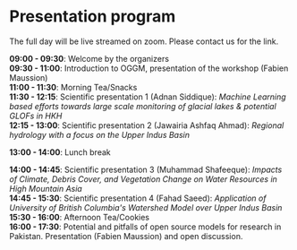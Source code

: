 # Presentation program 

The full day will be live streamed on zoom. Please contact us for the link.

**09:00 - 09:30**: Welcome by the organizers<br>
**09:30 - 11:00**: Introduction to OGGM, presentation of the workshop (Fabien Maussion)<br>
**11:00 - 11:30**: Morning Tea/Snacks<br>
**11:30 - 12:15**: Scientific presentation 1 (Adnan Siddique): *Machine Learning based efforts towards large scale monitoring of glacial lakes & potential GLOFs in HKH*<br>
**12:15 - 13:00**: Scientific presentation 2 (Jawairia Ashfaq Ahmad): *Regional hydrology with a focus on the Upper Indus Basin*<br>

**13:00 - 14:00**: Lunch break

**14:00 - 14:45**: Scientific presentation 3 (Muhammad Shafeeque): *Impacts of Climate, Debris Cover, and Vegetation Change on Water Resources in High Mountain Asia*<br>
**14:45 - 15:30**: Scientific presentation 4 (Fahad Saeed): *Application of University of British Columbia's Watershed Model over Upper Indus Basin*<br>
**15:30 - 16:00**: Afternoon Tea/Cookies<br>
**16:00 - 17:30**: Potential and pitfalls of open source models for research in Pakistan. Presentation (Fabien Maussion) and open discussion.<br>

